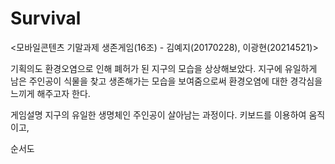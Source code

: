 # Survival
<모바일콘텐츠 기말과제 생존게임(16조) - 김예지(20170228), 이광현(20214521)>

기획의도
환경오염으로 인해 폐허가 된 지구의 모습을 상상해보았다. 지구에 유일하게 남은 주인공이 식물을 찾고 생존해가는 모습을 보여줌으로써 환경오염에 대한 경각심을 느끼게 해주고자 한다.

게임설명
지구의 유일한 생명체인 주인공이 살아남는 과정이다. 키보드를 이용하여 움직이고, 

순서도


